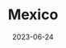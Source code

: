 ---
title: "Mexico"
cc-type: country
date: 2023-06-24
borders:
  - Gulf of Mexico
  - Atlantic Ocean
  - Pacific Ocean
  - United States
hashtag: "mexico"
subdivision-of:
  - North America
tags:
  - country
  - North America
---